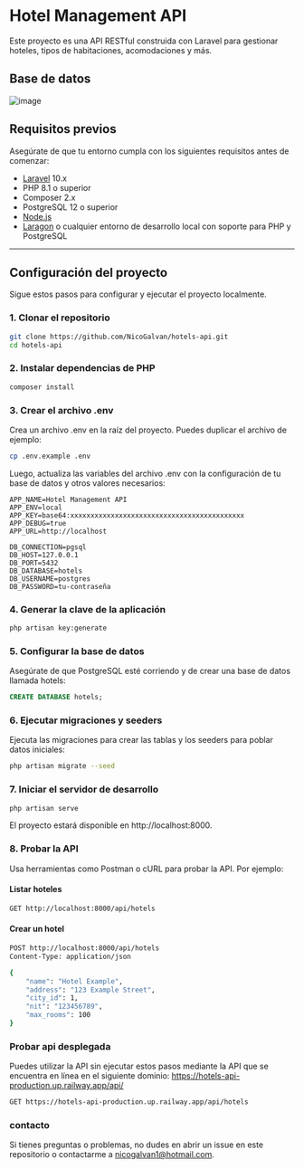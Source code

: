 # Hotel Management API

Este proyecto es una API RESTful construida con Laravel para gestionar hoteles, tipos de habitaciones, acomodaciones y más.

## Base de datos 
![image](https://github.com/user-attachments/assets/b5421731-92ca-48dc-a5f8-c4a89e6dd97d)


## Requisitos previos

Asegúrate de que tu entorno cumpla con los siguientes requisitos antes de comenzar:

- [Laravel](https://laravel.com/docs) 10.x
- PHP 8.1 o superior
- Composer 2.x
- PostgreSQL 12 o superior
- [Node.js](https://nodejs.org/)
- [Laragon](https://laragon.org/) o cualquier entorno de desarrollo local con soporte para PHP y PostgreSQL

---

## Configuración del proyecto

Sigue estos pasos para configurar y ejecutar el proyecto localmente.

### 1. Clonar el repositorio

```bash
git clone https://github.com/NicoGalvan/hotels-api.git
cd hotels-api
```

### 2. Instalar dependencias de PHP

```bash
composer install
```

### 3. Crear el archivo .env

Crea un archivo .env en la raíz del proyecto. Puedes duplicar el archivo de ejemplo:

```bash
cp .env.example .env
```

Luego, actualiza las variables del archivo .env con la configuración de tu base de datos y otros valores necesarios:

```env
APP_NAME=Hotel Management API
APP_ENV=local
APP_KEY=base64:xxxxxxxxxxxxxxxxxxxxxxxxxxxxxxxxxxxxxxxxxxx
APP_DEBUG=true
APP_URL=http://localhost

DB_CONNECTION=pgsql
DB_HOST=127.0.0.1
DB_PORT=5432
DB_DATABASE=hotels
DB_USERNAME=postgres
DB_PASSWORD=tu-contraseña
```
### 4. Generar la clave de la aplicación
```bash
php artisan key:generate
```

### 5. Configurar la base de datos

Asegúrate de que PostgreSQL esté corriendo y de crear una base de datos llamada hotels:

```sql
CREATE DATABASE hotels;
```
### 6. Ejecutar migraciones y seeders

Ejecuta las migraciones para crear las tablas y los seeders para poblar datos iniciales:
```bash
php artisan migrate --seed
```

### 7. Iniciar el servidor de desarrollo
```bash
php artisan serve
```
El proyecto estará disponible en http://localhost:8000.

### 8. Probar la API
Usa herramientas como Postman o cURL para probar la API. Por ejemplo:
#### Listar hoteles
```bash
GET http://localhost:8000/api/hotels
```
#### Crear un hotel
```bash
POST http://localhost:8000/api/hotels
Content-Type: application/json

{
    "name": "Hotel Example",
    "address": "123 Example Street",
    "city_id": 1,
    "nit": "123456789",
    "max_rooms": 100
}
```
### Probar api desplegada
Puedes utilizar la API sin ejecutar estos pasos mediante la API que se encuentra en línea en el siguiente dominio: https://hotels-api-production.up.railway.app/api/
```bash
GET https://hotels-api-production.up.railway.app/api/hotels
```
### contacto
Si tienes preguntas o problemas, no dudes en abrir un issue en este repositorio o contactarme a nicogalvan1@hotmail.com.
